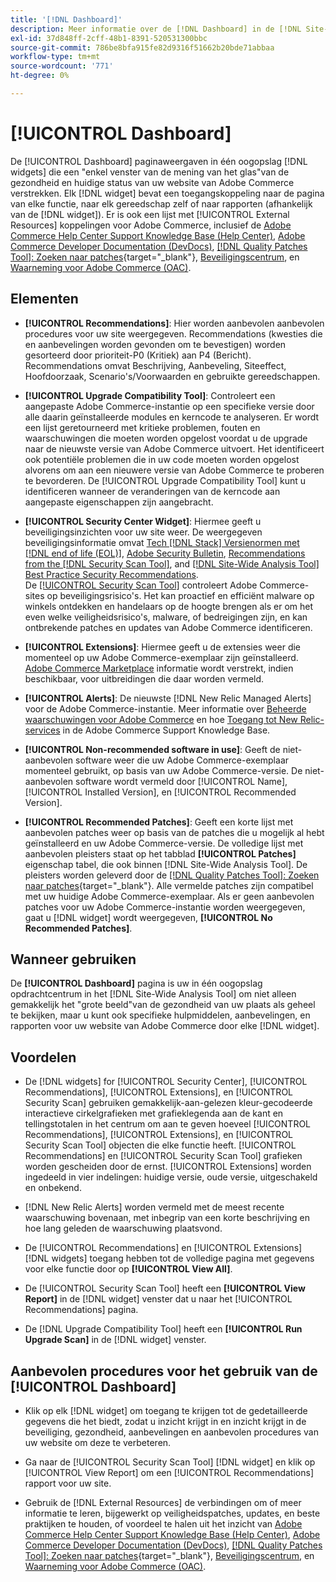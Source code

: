 ```yaml
---
title: '[!DNL Dashboard]'
description: Meer informatie over de [!DNL Dashboard] in de [!DNL Site-Wide Analysis Tool], elementen, wanneer te gebruiken, voordelen, en beste praktijken.
exl-id: 37d848ff-2cff-48b1-8391-520531300bbc
source-git-commit: 786be8bfa915fe82d9316f51662b20bde71abbaa
workflow-type: tm+mt
source-wordcount: '771'
ht-degree: 0%

---
```


# [!UICONTROL Dashboard]

De [!UICONTROL Dashboard] paginaweergaven in één oogopslag [!DNL widgets] die een &quot;enkel venster van de mening van het glas&quot;van de gezondheid en huidige status van uw website van Adobe Commerce verstrekken. Elk [!DNL widget] bevat een toegangskoppeling naar de pagina van elke functie, naar elk gereedschap zelf of naar rapporten (afhankelijk van de [!DNL widget]).
Er is ook een lijst met [!UICONTROL External Resources] koppelingen voor Adobe Commerce, inclusief de [Adobe Commerce Help Center Support Knowledge Base (Help Center)](https://experienceleague.adobe.com/docs/commerce-knowledge-base/kb/overview.html), [Adobe Commerce Developer Documentation (DevDocs)](https://developer.adobe.com/commerce/docs/), [[!DNL Quality Patches Tool]: Zoeken naar patches](https://experienceleague.adobe.com/tools/commerce-quality-patches/index.html){target="_blank"}, [Beveiligingscentrum](https://helpx.adobe.com/security.html), en [Waarneming voor Adobe Commerce (OAC)](https://experienceleague.adobe.com/docs/commerce-operations/tools/observation-for-adobe-commerce/intro.html).

## Elementen

* **[!UICONTROL Recommendations]**: Hier worden aanbevolen aanbevolen procedures voor uw site weergegeven. Recommendations (kwesties die en aanbevelingen worden gevonden om te bevestigen) worden gesorteerd door prioriteit-P0 (Kritiek) aan P4 (Bericht).
Recommendations omvat Beschrijving, Aanbeveling, Siteeffect, Hoofdoorzaak, Scenario&#39;s/Voorwaarden en gebruikte gereedschappen.

* **[!UICONTROL Upgrade Compatibility Tool]**: Controleert een aangepaste Adobe Commerce-instantie op een specifieke versie door alle daarin geïnstalleerde modules en kerncode te analyseren. Er wordt een lijst geretourneerd met kritieke problemen, fouten en waarschuwingen die moeten worden opgelost voordat u de upgrade naar de nieuwste versie van Adobe Commerce uitvoert. Het identificeert ook potentiële problemen die in uw code moeten worden opgelost alvorens om aan een nieuwere versie van Adobe Commerce te proberen te bevorderen.
De [!UICONTROL Upgrade Compatibility Tool] kunt u identificeren wanneer de veranderingen van de kerncode aan aangepaste eigenschappen zijn aangebracht.

* **[!UICONTROL Security Center Widget]**: Hiermee geeft u beveiligingsinzichten voor uw site weer.
De weergegeven beveiligingsinformatie omvat [Tech [!DNL Stack] Versienormen met [!DNL end of life (EOL)]](https://experienceleague.adobe.com/docs/commerce-operations/installation-guide/system-requirements.html), [Adobe Security Bulletin](https://helpx.adobe.com/security/security-bulletin.html), [Recommendations from the [!DNL Security Scan Tool]](https://experienceleague.adobe.com/docs/commerce-admin/systems/security/security-scan.html), and [[!DNL Site-Wide Analysis Tool] Best Practice Security Recommendations](https://experienceleague.adobe.com/docs/commerce-operations/tools/site-wide-analysis-tool/recommendations.html).<br>
De [[!UICONTROL Security Scan Tool]](https://experienceleague.adobe.com/docs/commerce-admin/systems/security/security-scan.html) controleert Adobe Commerce-sites op beveiligingsrisico&#39;s. Het kan proactief en efficiënt malware op winkels ontdekken en handelaars op de hoogte brengen als er om het even welke veiligheidsrisico&#39;s, malware, of bedreigingen zijn, en kan ontbrekende patches en updates van Adobe Commerce identificeren.

* **[!UICONTROL Extensions]**: Hiermee geeft u de extensies weer die momenteel op uw Adobe Commerce-exemplaar zijn geïnstalleerd. [Adobe Commerce Marketplace](https://marketplace.magento.com/extensions.html) informatie wordt verstrekt, indien beschikbaar, voor uitbreidingen die daar worden vermeld.

* **[!UICONTROL Alerts]**: De nieuwste [!DNL New Relic Managed Alerts] voor de Adobe Commerce-instantie. Meer informatie over [Beheerde waarschuwingen voor Adobe Commerce](https://experienceleague.adobe.com/docs/commerce-knowledge-base/kb/support-tools/managed-alerts/managed-alerts-for-magento-commerce.html) en hoe [Toegang tot New Relic-services](https://experienceleague.adobe.com/docs/commerce-knowledge-base/kb/faq/access-new-relic-services.html) in de Adobe Commerce Support Knowledge Base.

* **[!UICONTROL Non-recommended software in use]**: Geeft de niet-aanbevolen software weer die uw Adobe Commerce-exemplaar momenteel gebruikt, op basis van uw Adobe Commerce-versie. De niet-aanbevolen software wordt vermeld door [!UICONTROL Name], [!UICONTROL Installed Version], en [!UICONTROL Recommended Version].

* **[!UICONTROL Recommended Patches]**: Geeft een korte lijst met aanbevolen patches weer op basis van de patches die u mogelijk al hebt geïnstalleerd en uw Adobe Commerce-versie. De volledige lijst met aanbevolen pleisters staat op het tabblad **[!UICONTROL Patches]** eigenschap tabel, die ook binnen [!DNL Site-Wide Analysis Tool]. De pleisters worden geleverd door de [[!DNL Quality Patches Tool]: Zoeken naar patches](https://experienceleague.adobe.com/tools/commerce-quality-patches/index.html){target="_blank"}. Alle vermelde patches zijn compatibel met uw huidige Adobe Commerce-exemplaar.
Als er geen aanbevolen patches voor uw Adobe Commerce-instantie worden weergegeven, gaat u [!DNL widget] wordt weergegeven, **[!UICONTROL No Recommended Patches]**.

## Wanneer gebruiken

De **[!UICONTROL Dashboard]** pagina is uw in één oogopslag opdrachtcentrum in het [!DNL Site-Wide Analysis Tool] om niet alleen gemakkelijk het &quot;grote beeld&quot;van de gezondheid van uw plaats als geheel te bekijken, maar u kunt ook specifieke hulpmiddelen, aanbevelingen, en rapporten voor uw website van Adobe Commerce door elke [!DNL widget].

## Voordelen

* De [!DNL widgets] for [!UICONTROL Security Center], [!UICONTROL Recommendations], [!UICONTROL Extensions], en [!UICONTROL Security Scan] gebruiken gemakkelijk-aan-gelezen kleur-gecodeerde interactieve cirkelgrafieken met grafieklegenda aan de kant en tellingstotalen in het centrum om aan te geven hoeveel [!UICONTROL Recommendations], [!UICONTROL Extensions], en [!UICONTROL Security Scan Tool] objecten die elke functie heeft. [!UICONTROL Recommendations] en [!UICONTROL Security Scan Tool] grafieken worden gescheiden door de ernst. [!UICONTROL Extensions] worden ingedeeld in vier indelingen: huidige versie, oude versie, uitgeschakeld en onbekend.

* [!DNL New Relic Alerts] worden vermeld met de meest recente waarschuwing bovenaan, met inbegrip van een korte beschrijving en hoe lang geleden de waarschuwing plaatsvond.

* De [!UICONTROL Recommendations] en [!UICONTROL Extensions] [!DNL widgets] toegang hebben tot de volledige pagina met gegevens voor elke functie door op **[!UICONTROL View All]**.

* De [!UICONTROL Security Scan Tool] heeft een **[!UICONTROL View Report]** in de [!DNL widget] venster dat u naar het [!UICONTROL Recommendations] pagina.

* De [!DNL Upgrade Compatibility Tool] heeft een **[!UICONTROL Run Upgrade Scan]** in de [!DNL widget] venster.

## Aanbevolen procedures voor het gebruik van de [!UICONTROL Dashboard]

* Klik op elk [!DNL widget] om toegang te krijgen tot de gedetailleerde gegevens die het biedt, zodat u inzicht krijgt in en inzicht krijgt in de beveiliging, gezondheid, aanbevelingen en aanbevolen procedures van uw website om deze te verbeteren.

* Ga naar de [!UICONTROL Security Scan Tool] [!DNL widget] en klik op [!UICONTROL View Report] om een [!UICONTROL Recommendations] rapport voor uw site.

* Gebruik de [!DNL External Resources] de verbindingen om of meer informatie te leren, bijgewerkt op veiligheidspatches, updates, en beste praktijken te houden, of voordeel te halen uit het inzicht van [Adobe Commerce Help Center Support Knowledge Base (Help Center)](https://experienceleague.adobe.com/docs/commerce-knowledge-base/kb/overview.html), [Adobe Commerce Developer Documentation (DevDocs)](https://developer.adobe.com/commerce/docs/), [[!DNL Quality Patches Tool]: Zoeken naar patches](https://experienceleague.adobe.com/tools/commerce-quality-patches/index.html){target="_blank"}, [Beveiligingscentrum](https://helpx.adobe.com/security.html), en [Waarneming voor Adobe Commerce (OAC)](https://experienceleague.adobe.com/docs/commerce-operations/tools/observation-for-adobe-commerce/intro.html).
